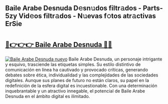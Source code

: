 ## Baile Arabe Desnuda D𝚎sn𝚞dos filtr𝚊dos - Parts-5zy Vid𝚎os filtr𝚊dos - N𝚞evas f𝚘tos atr𝚊ctivas ErSie

# <h2><a href="http://mb2gln.tromn.icu/?c=Baile+Arabe+Desnuda">🔗👉👉👉 Baile Arabe Desnuda 🔗🔗</a></h2>

[![Baile Arabe Desnuda nuevo](https://i.imgur.com/pEAQMta.gif)](http://mb2gln.tromn.icu/?c=Baile+Arabe+Desnuda)
Baile Arabe Desnuda, un personaje intrigante y esquivo, trasciende las etiquetas simples. Su estilo distintivo de comunicación en línea ha cautivado y provocado críticas, generando debates sobre ética, individualidad y las complejidades de las sociedades digitales. Aunque sus planes de futuro no están claros, su papel en la redefinición de la esfera digital es incuestionable. Con una determinación inquebrantable y un atractivo innegable, el potencial de Baile Arabe Desnuda en el ámbito digital es ilimitado.
